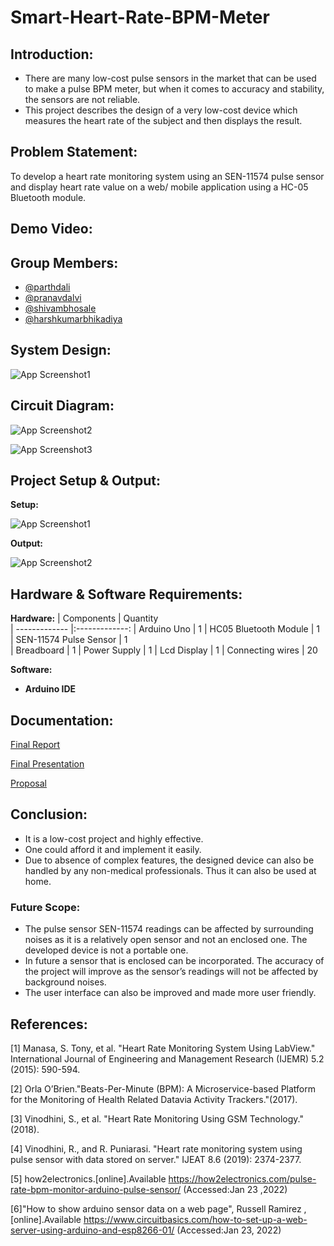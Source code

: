# Smart-Heart-Rate-BPM-Meter

## Introduction:
- There are many low-cost pulse sensors in the market that can be used to make a pulse BPM meter, but when it comes to accuracy and stability, the sensors are not
reliable.
- This project describes the design of a very low-cost device which measures the heart rate of the subject and then displays the result.

## Problem Statement:
To develop a heart rate monitoring system using an SEN-11574 pulse sensor and display heart rate value on a web/ mobile application using a HC-05 Bluetooth
module.

## Demo Video:

[]()

## Group Members:
- [@parthdali](https://github.com/parthd06)
- [@pranavdalvi](https://github.com/PRANAVD-10)
- [@shivambhosale](https://github.com/ShivamB10)
- [@harshkumarbhikadiya](https://github.com/Harshbhikadiya29)

## System Design:

![App Screenshot1](https://github.com/parthd06/Smart-Heart-Rate-BPM-Meter/blob/main/Images/ss1.png)

## Circuit Diagram:

![App Screenshot2](https://github.com/parthd06/Smart-Heart-Rate-BPM-Meter/blob/main/Images/ss2.png)

![App Screenshot3](https://github.com/parthd06/Smart-Heart-Rate-BPM-Meter/blob/main/Images/ss3.png)

## Project Setup & Output:
**Setup:**

![App Screenshot1](https://github.com/parthd06/Smart-Heart-Rate-BPM-Meter/blob/main/Images/ss4.png)

**Output:**

![App Screenshot2](https://github.com/parthd06/Smart-Heart-Rate-BPM-Meter/blob/main/Images/ss5.png)

## Hardware & Software Requirements:
**Hardware:**
| Components    | Quantity     
| ------------- |:-------------:
| Arduino Uno     | 1
| HC05 Bluetooth Module      | 1     
| SEN-11574 Pulse Sensor | 1    
| Breadboard     | 1
| Power Supply     | 1
| Lcd Display     | 1
| Connecting wires     | 20

**Software:** 
- **Arduino IDE**

## Documentation:
[Final Report](https://github.com/parthd06/Smart-Heart-Rate-BPM-Meter/blob/main/Documents/SL_Final_Report.pdf)

[Final Presentation](https://github.com/parthd06/Smart-Heart-Rate-BPM-Meter/blob/main/Documents/SL_Presentation.pdf)

[Proposal](https://github.com/parthd06/Smart-Heart-Rate-BPM-Meter/blob/main/Documents/SL_Proposal.pdf)

## Conclusion:
- It is a low-cost project and highly effective. 
- One could afford it and implement it easily.
- Due to absence of complex features, the designed device can also be handled by any non-medical professionals. Thus it can also be used at home.

### Future Scope:
- The pulse sensor SEN-11574 readings can be affected by surrounding noises as it is a relatively open sensor and not an enclosed one. The developed device is not a portable one. 
- In future a sensor that is enclosed can be incorporated. The accuracy of the project will improve as the sensor’s readings will not be affected by background noises.
- The user interface can also be improved and made more user friendly.

## References:

[1] Manasa, S. Tony, et al. "Heart Rate Monitoring System Using LabView." International Journal of Engineering and Management Research (IJEMR) 5.2 (2015): 590-594.

[2] Orla O’Brien."Beats-Per-Minute (BPM): A Microservice-based Platform for the Monitoring of Health Related Datavia Activity Trackers."(2017).

[3] Vinodhini, S., et al. "Heart Rate Monitoring Using GSM Technology." (2018).

[4] Vinodhini, R., and R. Puniarasi. "Heart rate monitoring system using pulse sensor with data stored on server." IJEAT 8.6 (2019): 2374-2377.

[5] how2electronics.[online].Available https://how2electronics.com/pulse-rate-bpm-monitor-arduino-pulse-sensor/ (Accessed:Jan 23 ,2022)

[6]"How to show arduino sensor data on a web page", Russell Ramirez , [online].Available https://www.circuitbasics.com/how-to-set-up-a-web-server-using-arduino-and-esp8266-01/ (Accessed:Jan 23, 2022)
